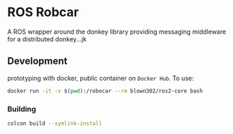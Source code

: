 # ROS Robcar

A ROS wrapper around the donkey library providing messaging middleware for a distributed donkey...jk

## Development

prototyping with docker, public container on `Docker Hub`. To use:

```bash
docker run -it -v $(pwd):/robocar --rm blown302/ros2-core bash
```

### Building

```bash
colcon build --symlink-install
```